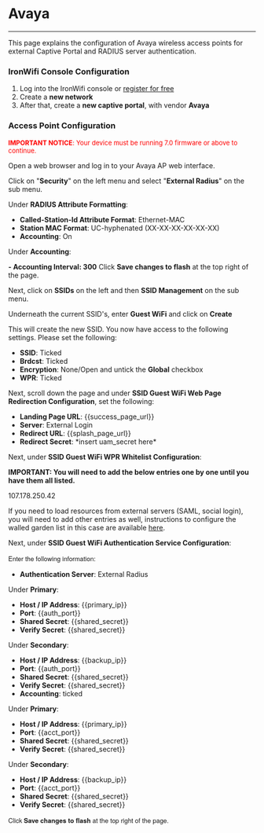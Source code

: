 # **Avaya**

---

This page explains the configuration of Avaya wireless access points for external Captive  Portal and RADIUS server authentication.

### IronWifi Console Configuration

1. Log into the IronWifi console or [register for free](https://console.ironwifi.com/register)
2. Create a **new network**
3. After that, create a **new captive portal**, with vendor **Avaya**

### Access Point Configuration

<span style="font-size: 13px; color: rgb(255, 0, 0);">**IMPORTANT NOTICE**: Your device must be running 7.0 firmware or above to continue.

Open a web browser and log in to your Avaya AP web interface.

Click on "**Security**" on the left menu and select "**External Radius**" on the sub menu.

Under **RADIUS Attribute Formatting**:

- **Called-Station-Id Attribute Format**<span >: Ethernet-MAC
- **Station MAC Format**<span >: UC-hyphenated (XX-XX-XX-XX-XX-XX)
- **Accounting**: On

Under **Accounting**<span >:

**- **Accounting Interval**: 300** Click **Save changes to flash** at the top right of the page.

Next, click on **SSIDs** on the left and then **SSID Management** on the sub menu.

Underneath the current SSID's, enter **Guest WiFi** and click on **Create**

This will create the new SSID. You now have access to the following settings. Please set the following:

- **SSID**: Ticked
- **Brdcst**: Ticked
- **Encryption**: None/Open and untick the **Global** checkbox
- **WPR**: Ticked
  
Next, scroll down the page and under **SSID Guest WiFi Web Page Redirection Configuration**, set the following:

- **Landing Page URL**: {{success_page_url}}
- **Server**: External Login
- **Redirect URL**: {{splash_page_url}}
- **Redirect Secret**: \*insert uam\_secret here\*
  
Next, under **SSID Guest WiFi WPR Whitelist Configuration**:

**IMPORTANT: You will need to add the below entries one by one until you have them all listed.**
  
107.178.250.42
  
If you need to load resources from external servers (SAML, social login), you will need to add other entries as well, instructions to configure the walled garden list in this case are available [here](https://ironwifi.com/walled-garden-list-guide).

Next, under **SSID Guest WiFi Authentication Service Configuration**:

<span style="font-size: 13px; font-family: 'Helvetica Neue', Helvetica, Arial, sans-serif;">Enter the following information:

- **Authentication Server**<span >: External Radius

Under **Primary**:

- **Host / IP Address**<span >: {{primary_ip}}
- **Port**<span >: {{auth_port}}
- **Shared Secret**<span >: {{shared_secret}}
- **Verify Secret**<span >: {{shared_secret}}

Under **Secondary**:

- **Host / IP Address**<span >: {{backup_ip}}
- **Port**<span >: {{auth_port}}
- **Shared Secret**<span >: {{shared_secret}}
- **Verify Secret**<span >: {{shared_secret}}  
- **Accounting**<span >: ticked

Under **Primary**:

- **Host / IP Address**<span >: {{primary_ip}}
- **Port**<span >: {{acct_port}}
- **Shared Secret**<span >: {{shared_secret}}
- <span >**Verify Secret**<span >: {{shared_secret}}

Under **Secondary**:

- **Host / IP Address**<span >: {{backup_ip}}
- <span >**Port**<span >: {{acct_port}}
- <span >**Shared Secret**<span >: {{shared_secret}}
- **Verify Secret**<span >: {{shared_secret}}
    

<span style="font-size: 13px; font-family: 'Helvetica Neue', Helvetica, Arial, sans-serif;">Click **Save changes to flash**<span style="font-size: 13px; font-family: 'Helvetica Neue', Helvetica, Arial, sans-serif;"> at the top right of the page.

<span >

